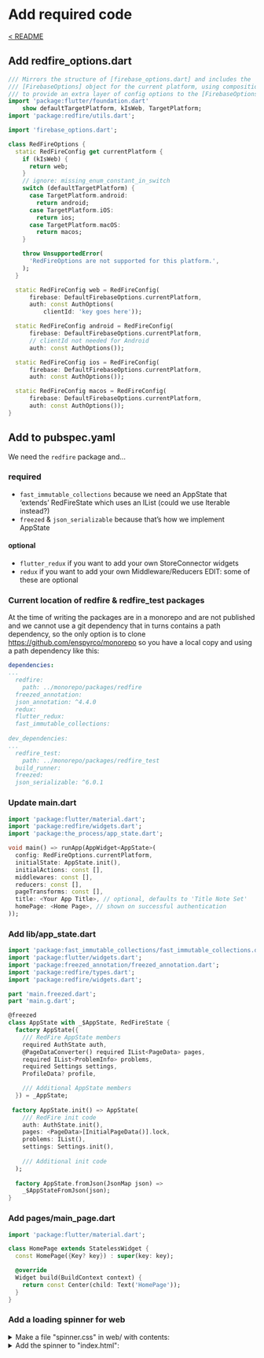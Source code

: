 # Add required code

[< README]

## Add redfire_options.dart

```Dart
/// Mirrors the structure of [firebase_options.dart] and includes the
/// [FirebaseOptions] object for the current platform, using composition
/// to provide an extra layer of config options to the [FirebaseOptions].
import 'package:flutter/foundation.dart'
    show defaultTargetPlatform, kIsWeb, TargetPlatform;
import 'package:redfire/utils.dart';

import 'firebase_options.dart';

class RedFireOptions {
  static RedFireConfig get currentPlatform {
    if (kIsWeb) {
      return web;
    }
    // ignore: missing_enum_constant_in_switch
    switch (defaultTargetPlatform) {
      case TargetPlatform.android:
        return android;
      case TargetPlatform.iOS:
        return ios;
      case TargetPlatform.macOS:
        return macos;
    }

    throw UnsupportedError(
      'RedFireOptions are not supported for this platform.',
    );
  }

  static RedFireConfig web = RedFireConfig(
      firebase: DefaultFirebaseOptions.currentPlatform,
      auth: const AuthOptions(
          clientId: 'key goes here'));

  static RedFireConfig android = RedFireConfig(
      firebase: DefaultFirebaseOptions.currentPlatform,
      // clientId not needed for Android
      auth: const AuthOptions());

  static RedFireConfig ios = RedFireConfig(
      firebase: DefaultFirebaseOptions.currentPlatform,
      auth: const AuthOptions());

  static RedFireConfig macos = RedFireConfig(
      firebase: DefaultFirebaseOptions.currentPlatform,
      auth: const AuthOptions());
}
```

## Add to pubspec.yaml

We need the `redfire` package and...

### required

- `fast_immutable_collections` because we need an AppState that ‘extends’ RedFireState which uses an IList (could we use Iterable instead?)
- `freezed` & `json_serializable` because that’s how we implement AppState

#### optional

- `flutter_redux` if you want to add your own StoreConnector widgets
- `redux` if you want to add your own Middleware/Reducers
EDIT: some of these are optional

### Current location of redfire & redfire_test packages

At the time of writing the packages are in a monorepo and are not published and we cannot use a git dependency that in turns contains a path dependency, so the only option is to clone https://github.com/enspyrco/monorepo so you have a local copy and using a path dependency like this:

```yml
dependencies:
...
  redfire:
    path: ../monorepo/packages/redfire
  freezed_annotation:
  json_annotation: ^4.4.0
  redux:
  flutter_redux:
  fast_immutable_collections:
 
dev_dependencies:
...
  redfire_test:
    path: ../monorepo/packages/redfire_test
  build_runner:
  freezed:
  json_serializable: ^6.0.1
```

### Update main.dart

```Dart
import 'package:flutter/material.dart';
import 'package:redfire/widgets.dart';
import 'package:the_process/app_state.dart';

void main() => runApp(AppWidget<AppState>(
  config: RedFireOptions.currentPlatform,
  initialState: AppState.init(),
  initialActions: const [],
  middlewares: const [],
  reducers: const [],
  pageTransforms: const [],
  title: <Your App Title>, // optional, defaults to 'Title Note Set'
  homePage: <Home Page>, // shown on successful authentication
));
```

### Add lib/app_state.dart

```Dart
import 'package:fast_immutable_collections/fast_immutable_collections.dart';
import 'package:flutter/widgets.dart';
import 'package:freezed_annotation/freezed_annotation.dart';
import 'package:redfire/types.dart';
import 'package:redfire/widgets.dart';

part 'main.freezed.dart';
part 'main.g.dart';

@freezed
class AppState with _$AppState, RedFireState {
  factory AppState({
    /// RedFire AppState members
    required AuthState auth,
    @PageDataConverter() required IList<PageData> pages,
    required IList<ProblemInfo> problems,
    required Settings settings,
    ProfileData? profile,

    /// Additional AppState members
  }) = _AppState;
 
 factory AppState.init() => AppState(
    /// RedFire init code
    auth: AuthState.init(),
    pages: <PageData>[InitialPageData()].lock,
    problems: IList(),
    settings: Settings.init(),
    
    /// Additional init code
  );
 
  factory AppState.fromJson(JsonMap json) =>
    _$AppStateFromJson(json);
}
```

### Add pages/main_page.dart

```Dart
import 'package:flutter/material.dart';

class HomePage extends StatelessWidget {
  const HomePage({Key? key}) : super(key: key);

  @override
  Widget build(BuildContext context) {
    return const Center(child: Text('HomePage'));
  }
}
```

### Add a loading spinner for web

<details>
<summary>Make a file "spinner.css" in web/ with contents:</summary>
<br>

```css
#centerOfScreen {
    position: absolute;
    top: 50%;
    left: 50%;
}
.lds-ellipsis {
  display: inline-block;
  position: relative;
  width: 80px;
  height: 80px;
}
.lds-ellipsis div {
  position: absolute;
  top: 33px;
  width: 13px;
  height: 13px;
  border-radius: 50%;
  background: #999;
  animation-timing-function: cubic-bezier(0, 1, 1, 0);
}
.lds-ellipsis div:nth-child(1) {
  left: 8px;
  animation: lds-ellipsis1 0.6s infinite;
}
.lds-ellipsis div:nth-child(2) {
  left: 8px;
  animation: lds-ellipsis2 0.6s infinite;
}
.lds-ellipsis div:nth-child(3) {
  left: 32px;
  animation: lds-ellipsis2 0.6s infinite;
}
.lds-ellipsis div:nth-child(4) {
  left: 56px;
  animation: lds-ellipsis3 0.6s infinite;
}
@keyframes lds-ellipsis1 {
  0% {
    transform: scale(0);
  }
  100% {
    transform: scale(1);
  }
}
@keyframes lds-ellipsis3 {
  0% {
    transform: scale(1);
  }
  100% {
    transform: scale(0);
  }
}
@keyframes lds-ellipsis2 {
  0% {
    transform: translate(0, 0);
  }
  100% {
    transform: translate(24px, 0);
  }
}
```

</details>

<details>
<summary>Add the spinner to "index.html":</summary>
<br>

In `<head>` add:

```html
<link rel="stylesheet" href="spinner.css">
```

In `<body>` add:

```html
<!-- Add a loading spinner in the center of the screen -->
<div id="centerOfScreen" class="lds-ellipsis"><div></div><div></div><div></div><div></div></div>
```

</details>

[< README]: ../../README.md
